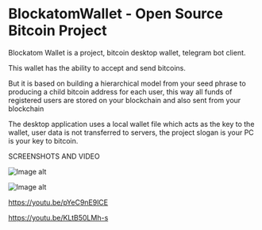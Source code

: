 # BlockatomWallet - Open Source Bitcoin Project 

Blockatom Wallet is a project, bitcoin desktop wallet, telegram bot client. 

This wallet has the ability to accept and send bitcoins. 

But it is based on building a hierarchical model from your seed phrase to producing a child bitcoin address for each user, this way all funds of registered users are stored on your blockchain and also sent from your blockchain

The desktop application uses a local wallet file which acts as the key to the wallet, user data is not transferred to servers, the project slogan is your PC is your key to bitcoin. 

SCREENSHOTS AND VIDEO 
 
![Image alt](https://i.imgur.com/ChnBBMw.jpg)

![Image alt](https://i.imgur.com/qd8eEv2.jpg)

https://youtu.be/pYeC9nE9lCE

https://youtu.be/KLtB50LMh-s
